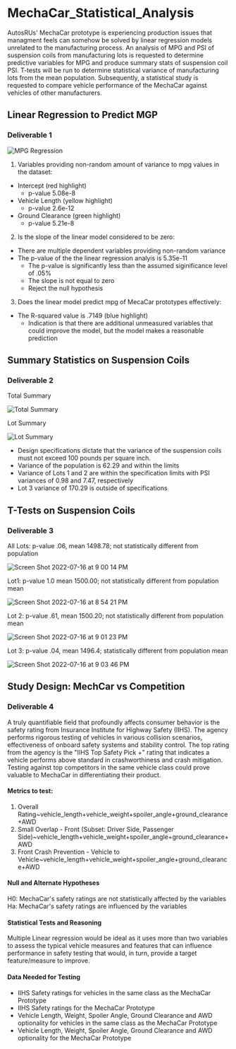 # MechaCar_Statistical_Analysis
AutosRUs' MechaCar prototype is experiencing production issues that managment feels can somehow be solved by linear regression models unrelated to the manufacturing process.  An analysis of MPG and PSI of suspension coils from manufacturing lots is requested to determine predictive variables for MPG and produce summary stats of suspension coil PSI.  T-tests will be run to determine statistical variance of manufacturing lots from the mean population.  Subsequently, a statistical study is requested to compare vehicle performance of the MechaCar against vehicles of other manufacturers.
## Linear Regression to Predict MGP
### Deliverable 1 

![MPG Regression](https://user-images.githubusercontent.com/98665941/179372197-24a2bbbc-3356-43ac-82d2-8496dc90f06f.png)

1. Variables providing non-random amount of variance to mpg values in the dataset:
  * Intercept (red highlight)
    * p-value 5.08e-8 
  * Vehicle Length (yellow highlight)
    * p-value 2.6e-12
  * Ground Clearance (green highlight)
    * p-value 5.21e-8

2. Is the slope of the linear model considered to be zero:
  * There are multiple dependent variables providing non-random variance
  * The p-value of the the linear regression analyis is 5.35e-11
    * The p-value is significantly less than the assumed siginificance level of .05%
    * The slope is not equal to zero
    * Reject the null hypothesis

3. Does the linear model predict mpg of MecaCar prototypes effectively:
  * The R-squared value is .7149 (blue highlight)
    * Indication is that there are additional unmeasured variables that could improve the model, but the model makes a reasonable prediction

## Summary Statistics on Suspension Coils
### Deliverable 2
Total Summary

![Total Summary](https://user-images.githubusercontent.com/98665941/179375939-5c789943-ff64-4294-9b0a-3e4f40ef00fe.png)

Lot Summary

![Lot Summary](https://user-images.githubusercontent.com/98665941/179379472-1ffbebed-b01f-4e47-a253-ecde5513c46b.png)

* Design specifications dictate that the variance of the suspension coils must not exceed 100 pounds per square inch.
 * Variance of the population is 62.29 and within the limits
 * Variance of Lots 1 and 2 are within the specification limits with PSI variances of 0.98 and 7.47, respectively
 * Lot 3 variance of 170.29 is outside of specifications

## T-Tests on Suspension Coils
### Deliverable 3

All Lots: p-value .06, mean 1498.78; not statistically different from population

![Screen Shot 2022-07-16 at 9 00 14 PM](https://user-images.githubusercontent.com/98665941/179380832-e4b76f2d-07db-4348-b85f-71b561d7d5af.png)

Lot1: p-value 1.0 mean 1500.00; not statistically different from population mean

![Screen Shot 2022-07-16 at 8 54 21 PM](https://user-images.githubusercontent.com/98665941/179380711-cabe0d9f-eed2-46a6-a6dc-b599b3cad3b4.png)

Lot 2: p-value .61, mean 1500.20; not statistically different from population mean 

![Screen Shot 2022-07-16 at 9 01 23 PM](https://user-images.githubusercontent.com/98665941/179380851-0090cbcf-1f3a-42f0-b9a1-b4d2298adea0.png)

Lot 3: p-value .04, mean 1496.4; statistically different from population mean

![Screen Shot 2022-07-16 at 9 03 46 PM](https://user-images.githubusercontent.com/98665941/179380898-5bc44a0a-c45c-498b-828e-35eaf9d7718c.png)

## Study Design: MechCar vs Competition
### Deliverable 4

A truly quantifiable field that profoundly affects consumer behavior is the safety rating from Insurance Institute for Highway Safety (IIHS).  The agency performs rigorous testing of vehicles in various collision scenarios, effectiveness of onboard safety systems and stability control.  The top rating from the agency is the "IIHS Top Safety Pick +" rating that indicates a vehicle performs above standard in crashworthiness and crash mitigation.  Testing against top competitors in the same vehicle class could prove valuable to MechaCar in differentiating their product.

#### Metrics to test: 
1. Overall Rating~vehicle_length+vehicle_weight+spoiler_angle+ground_clearance+AWD
2. Small Overlap - Front (Subset: Driver Side, Passenger Side)~vehicle_length+vehicle_weight+spoiler_angle+ground_clearance+AWD
3. Front Crash Prevention - Vehicle to Vehicle~vehicle_length+vehicle_weight+spoiler_angle+ground_clearance+AWD

#### Null and Alternate Hypotheses
H0: MechaCar's safety ratings are not statistically affected by the variables
Ha: MechaCar's safety ratings are influenced by the variables

#### Statistical Tests and Reasoning
Multiple Linear regression would be ideal as it uses more than two variables to assess the typical vehicle measures and features that can influence performance in safety testing that would, in turn, provide a target feature/measure to improve.

#### Data Needed for Testing
* IIHS Safety ratings for vehicles in the same class as the MechaCar Prototype
* IIHS Safety ratings for the MechaCar Prototype
* Vehicle Length, Weight, Spoiler Angle, Ground Clearance and AWD optionality for vehicles in the same class as the MechaCar Prototype
* Vehicle Length, Weight, Spoiler Angle, Ground Clearance and AWD optionality for the MechaCar Prototype

